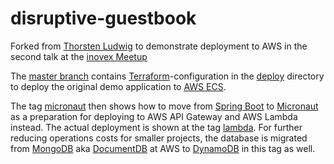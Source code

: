# disruptive-guestbook

Forked from [Thorsten Ludwig](https://github.com/ThorstenLudwig/spring-kotlin-demo) to demonstrate deployment to AWS in
the second talk at the [inovex Meetup](https://www.meetup.com/de-DE/inovex-Meetup-Hamburg/events/262668738/)

The [master branch](https://github.com/tobiasbayer/spring-kotlin-demo) contains
[Terraform](https://www.terraform.io)-configuration in the 
[deploy](https://github.com/tobiasbayer/spring-kotlin-demo/tree/master/deploy) directory
to deploy the original demo application to [AWS ECS](https://aws.amazon.com/ecs).

The tag [micronaut](https://github.com/tobiasbayer/spring-kotlin-demo/releases/tag/micronaut) then shows
how to move from [Spring Boot](https://spring.io/projects/spring-boot) to [Micronaut](https://micronaut.io/) as a 
preparation for deploying to AWS API Gateway and AWS Lambda instead.
The actual deployment is shown at the tag [lambda](https://github.com/tobiasbayer/spring-kotlin-demo/releases/tag/lambda).
For further reducing operations costs for smaller projects, the database is migrated from 
[MongoDB](https://www.mongodb.com) aka [DocumentDB](https://aws.amazon.com/documentdb) at AWS to 
[DynamoDB](https://aws.amazon.com/dynamodb) in this tag as well.


